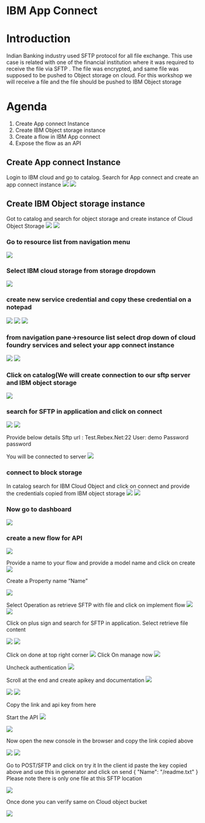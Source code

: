 # IBM App Connect

# Introduction
Indian Banking industry used SFTP protocol for all file exchange. This use case is related with one of the financial institution where it was required to receive the file via SFTP . The file was encrypted, and same file was supposed to be pushed to Object storage on cloud. 
For this workshop we will receive a  file and the file should be pushed to IBM Object storage

# Agenda
1. Create App connect Instance
2. Create IBM Object storage instance
3. Create a flow in IBM App connect
4. Expose the flow as an API

## Create App connect Instance
Login to IBM cloud and go to catalog. Search for App connect and create an app connect instance
<img src="./img/ace1.png"/>
<img src="./img/ace2.png"/>

## Create IBM Object storage instance
Got to catalog and search for object storage and create instance of Cloud Object Storage 
<img src="./img/s31.png"/>
<img src="./img/s32.png"/>

### Go to resource list from navigation menu
 <img src="./img/rs1.png"/>

### Select IBM cloud storage from storage dropdown
 <img src="./img/db1.png"/>

### create new service credential and copy these credential on a notepad
<img src="./img/db2.png"/>
<img src="./img/db3.png"/>
<img src="./img/db4.png"/>


### from navigation pane->resource list select drop down of cloud foundry services and select your app connect instance 
<img src="./img/acei1.png"/>
<img src="./img/acei2.png"/>

### Click on catalog(We will create connection to our sftp server and IBM object storage
<img src="./img/acei31.png"/>

### search for SFTP in application and click on connect 
<img src="./img/sftp1.png"/>
<img src="./img/sftp2.png"/>

Provide below details 
Sftp url : Test.Rebex.Net:22
User: demo
Password password

You will be connected to server
<img src="./img/sftp3.png"/>

### connect to block storage
In catalog search for IBM Cloud Object and click on connect and provide the credentials copied from IBM object storage
<img src="./img/s3i1.png"/>
<img src="./img/s3i2.png"/>

### Now go to dashboard

<img src="./img/acei3.png"/>

### create a new flow for API
<img src="./img/api1.png"/>

Provide a name to your flow and provide a model name and click on create
<img src="./img/api2.png"/>

Create a Property name “Name”

<img src="./img/api3.png"/>

Select Operation as retrieve SFTP with file and click on implement flow
<img src="./img/api4.png"/>
<img src="./img/api5.png"/>

Click on plus sign and search for SFTP in application. Select retrieve file content

<img src="./img/api6.png"/>
<img src="./img/api7.png"/>

Click on done at top right corner
<img src="./img/api18.png"/>
Click On manage now 
<img src="./img/api19.png"/>

Uncheck authentication
<img src="./img/api21.png"/>

Scroll at the end and create apikey and documentation
<img src="./img/api22.png"/>

<img src="./img/api23.png"/>
<img src="./img/api26.png"/>

Copy the link and api key from here


Start the API 
<img src="./img/api24.png"/>

<img src="./img/api25.png"/>

Now open the new console in the browser and copy the link copied above

<img src="./img/api26.png"/>

<img src="./img/api28.png"/>

Go to POST/SFTP and click on try it 
In the client id paste the key copied above and use this in generator and click on send 
{
  "Name": "/readme.txt"
}
Please note there is only one file at this SFTP location

<img src="./img/api29.png"/>

Once done you can verify same on Cloud object bucket

<img src="./img/api30.png"/>





